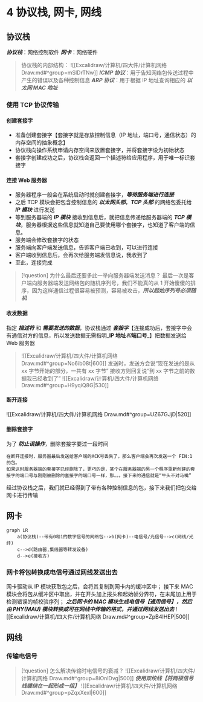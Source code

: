 # 4 协议栈, 网卡, 网线

## 协议栈

_**协议栈**_：网络控制软件 _**网卡**_：网络硬件

> 协议栈的内部结构： !\[\[Excalidraw/计算机/四大件/计算机网络 Draw.md#^group=mSlDrTNw]] _**ICMP 协议**_：用于告知网络包传送过程中产生的错误以及各种控制信息 _**ARP 协议**_：用于根据 IP 地址查询相应的 _**以太网 MAC 地址**_

### 使用 TCP 协议传输

#### 创建套接字

* 准备创建套接字【套接字就是存放控制信息（IP 地址，端口号，通信状态）的内存空间的抽象概念】
* 协议栈向操作系统申请内存空间来放置套接字，并将套接字设为初始状态
* 套接字创建成功之后，协议栈会返回一个描述符给应用程序，用于唯一标识套接字

#### 连接 Web 服务器

* 服务器程序一般会在系统启动时就创建套接字，_**等待服务端进行连接**_
* 之后 TCP 模块会把包含控制信息的 _**以太网头部**_，_**TCP 头部**_ 的网络包委托给 _**IP 模块**_ 进行发送
* 等到服务器端的 _**IP 模块**_ 接收到信息后，就把信息传递给服务器端的 _**TCP 模块**_，服务器根据这些信息就知道自己要使用哪个套接字，也知道了客户端的信息。
* 服务端会修改套接字的状态
* 服务端向客户端发送信息，告诉客户端已收到，可以进行连接
* 客户端收到信息后，会再次给服务端发信息说，我收到了
* 至此，连接完成

> \[!question] 为什么最后还要多此一举向服务器端发送消息？ 最后一次是客户端向服务器端发送网络包的随机序列号，我们不能真的从 1 开始傻傻的排序，因为这样通信过程很容易被预测，容易被攻击，_**所以起始序列号必须随机**_

#### 收发数据

指定 _**描述符**_ 和 _**需要发送的数据**_，协议栈通过 _**套接字**_【连接成功后，套接字中会有通信对方的信息，所以发送数据无需指明_**IP 地址**_和_**端口号**_】把数据发送给 Web 服务器

> !\[\[Excalidraw/计算机/四大件/计算机网络 Draw.md#^group=No6ib08t|600]] 发送时，发送方会说“现在发送的是从 xx 字节开始的部分，一共有 xx 字节” 接收方则回复说“到 xx 字节之前的数据我已经收到了” !\[\[Excalidraw/计算机/四大件/计算机网络 Draw.md#^group=H9yqiQ8G|530]]

#### 断开连接

!\[\[Excalidraw/计算机/四大件/计算机网络 Draw.md#^group=UZ67GJjD|520]]

#### 删除套接字

为了 _**防止误操作**_，删除套接字要过一段时间

```
在断开连接时，服务器最后发送给客户端的ACK号丢失了，那么客户端会再次发送一个 FIN:1的包。
如果这时服务器端的套接字已经删除了，更巧的是，某个在服务器端的另一个程序重新创建的套接字的端口号与刚刚被删除的套接字的端口号一样，那。。。接下来的通信就是“牛头不对马嘴”
```

经过协议栈之后，我们就已经得到了带有各种控制信息的包，接下来我们把包交给网卡进行传输

## 网卡

```mermaid
graph LR
	a(协议栈)--带有0和1的数字信号的网络包-->b(网卡)--电信号/光信号-->c(网线/光纤)
	c-->d(路由器,集线器等转发设备)
	d-->e(接收方)
```

### 网卡将包转换成电信号通过网线发送出去

网卡驱动从 IP 模块获取包之后，会将其复制到网卡内的缓冲区中； 接下来 MAC 模块会将包从缓冲区中取出，并在开头加上报头和起始帧分界符，在末尾加上用于检测错误的帧校验序列； _**之后网卡的 MAC 模块生成电信号【通用信号】，然后由 PHY(MAU) 模块转换成可在网线中传输的格式，并通过网线发送出去**_ !\[\[Excalidraw/计算机/四大件/计算机网络 Draw.md#^group=ZpB4IHEP|500]]

## 网线

### 传输电信号

> \[!question] 怎么解决传输时电信号的衰减？ !\[\[Excalidraw/计算机/四大件/计算机网络 Draw.md#^group=8iOnlDvg|500]] _**使用双绞线【将两根信号线缠绕在一起形成一组】**_ !\[\[Excalidraw/计算机/四大件/计算机网络 Draw.md#^group=pZqxXexl|600]]
